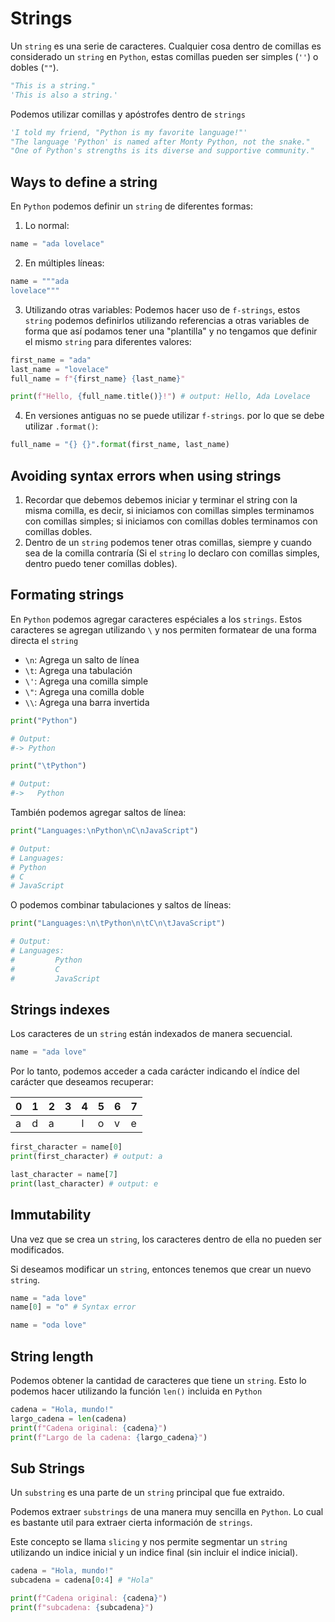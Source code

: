 # Strings

Un `string` es una serie de caracteres. Cualquier cosa dentro de comillas es considerado un `string` en `Python`, estas comillas pueden ser simples (`''`) o dobles (`""`).

```python
"This is a string."
'This is also a string.'
```

Podemos utilizar comillas y apóstrofes dentro de `strings`

```python
'I told my friend, "Python is my favorite language!"'
"The language 'Python' is named after Monty Python, not the snake."
"One of Python's strengths is its diverse and supportive community."
```

## Ways to define a string

En `Python` podemos definir un `string` de diferentes formas:

1. Lo normal:

```python
name = "ada lovelace"
```

2. En múltiples líneas:

```python
name = """ada
lovelace"""
```

3. Utilizando otras variables: Podemos hacer uso de `f-strings`, estos `string` podemos definirlos utilizando referencias a otras variables de forma que así podamos tener una "plantilla" y no tengamos que definir el mismo `string` para diferentes valores:

```python
first_name = "ada"
last_name = "lovelace"
full_name = f"{first_name} {last_name}"

print(f"Hello, {full_name.title()}!") # output: Hello, Ada Lovelace
```

4. En versiones antiguas no se puede utilizar `f-strings`. por lo que se debe utilizar `.format()`:

```python
full_name = "{} {}".format(first_name, last_name)
```

## Avoiding syntax errors when using strings

1. Recordar que debemos debemos iniciar y terminar el string con la misma comilla, es decir, si iniciamos con comillas simples terminamos con comillas simples; si iniciamos con comillas dobles terminamos con comillas dobles.
2. Dentro de un `string` podemos tener otras comillas, siempre y cuando sea de la comilla contraría (Si el `string` lo declaro con comillas simples, dentro puedo tener comillas dobles).

## Formating strings

En `Python` podemos agregar caracteres espéciales a los `strings`. Estos caracteres se agregan utilizando `\` y nos permiten formatear de una forma directa el `string`

- `\n`: Agrega un salto de línea
- `\t`: Agrega una tabulación
- `\'`: Agrega una comilla simple
- `\"`: Agrega una comilla doble
- `\\`: Agrega una barra invertida

```python
print("Python")

# Output:
#-> Python

print("\tPython")

# Output:
#->   Python
```

También podemos agregar saltos de línea:

```python
print("Languages:\nPython\nC\nJavaScript")

# Output:
# Languages:
# Python
# C
# JavaScript
```

O podemos combinar tabulaciones y saltos de líneas:

```python
print("Languages:\n\tPython\n\tC\n\tJavaScript")

# Output:
# Languages:
#         Python
#         C
#         JavaScript
```

## Strings indexes

Los caracteres de un `string` están indexados de manera secuencial.

```python
name = "ada love"
```

Por lo tanto, podemos acceder a cada carácter indicando el índice del carácter que deseamos recuperar:

| 0   | 1   | 2   | 3   | 4   | 5   | 6   | 7   |
| --- | --- | --- | --- | --- | --- | --- | --- |
| a   | d   | a   |     | l   | o   | v   | e   |

```python
first_character = name[0]
print(first_character) # output: a

last_character = name[7]
print(last_character) # output: e
```

## Immutability

Una vez que se crea un `string`, los caracteres dentro de ella no pueden ser modificados.

Si deseamos modificar un `string`, entonces tenemos que crear un nuevo `string`.

```python
name = "ada love"
name[0] = "o" # Syntax error

name = "oda love"
```

## String length

Podemos obtener la cantidad de caracteres que tiene un `string`. Esto lo podemos hacer utilizando la función `len()` incluida en `Python`

```python
cadena = "Hola, mundo!"
largo_cadena = len(cadena)
print(f"Cadena original: {cadena}")
print(f"Largo de la cadena: {largo_cadena}")
```

## Sub Strings

Un `substring` es una parte de un `string` principal que fue extraido.

Podemos extraer `substrings` de una manera muy sencilla en `Python`. Lo cual es bastante util para extraer cierta información de `strings`.

Este concepto se llama `slicing` y nos permite segmentar un `string` utilizando un indice inicial y un indice final (sin incluir el indice inicial).

```python
cadena = "Hola, mundo!"
subcadena = cadena[0:4] # "Hola"

print(f"Cadena original: {cadena}")
print(f"subcadena: {subcadena}")
```
